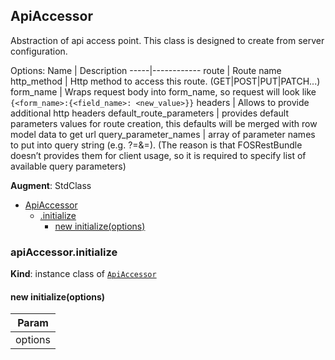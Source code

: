 <a name="module_ApiAccessor"></a>
## ApiAccessor
Abstraction of api access point. This class is designed to create from server configuration.

Options:
Name | Description
-----|------------
route | Route name
http_method | Http method to access this route. (GET|POST|PUT|PATCH...)
form_name | Wraps request body into form_name, so request will look like
            `{<form_name>:{<field_name>: <new_value>}}`
headers | Allows to provide additional http headers
default_route_parameters | provides default parameters values for route creation,
                           this defaults will be merged with row model data to get url
query_parameter_names | array of parameter names to put into query string
                        (e.g. ?<parameter-name>=<value>&<parameter-name>=<value>).
                        (The reason is that FOSRestBundle doesn’t provides them for client usage,
                        so it is required to specify list of available query parameters)

**Augment**: StdClass  

* [ApiAccessor](#module_ApiAccessor)
  * [.initialize](#module_ApiAccessor#initialize)
    * [new initialize(options)](#new_module_ApiAccessor#initialize_new)

<a name="module_ApiAccessor#initialize"></a>
### apiAccessor.initialize
**Kind**: instance class of <code>[ApiAccessor](#module_ApiAccessor)</code>  
<a name="new_module_ApiAccessor#initialize_new"></a>
#### new initialize(options)

| Param |
| --- |
| options | 

